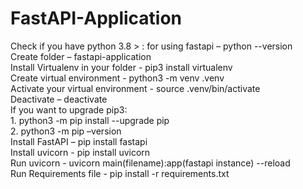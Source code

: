 # FastAPI-Application

Check if you have python 3.8 > :  for using fastapi – python --version<br /> 
Create folder – fastapi-application<br /> 
Install Virtualenv in your folder - pip3 install virtualenv<br /> 
Create virtual environment - python3 -m venv .venv<br /> 
Activate your virtual environment - source .venv/bin/activate<br /> 
Deactivate – deactivate<br /> 
If you want to upgrade pip3:<br /> 
            1. python3 -m pip install --upgrade pip<br /> 
            2. python3 -m pip –version<br /> 
Install FastAPI – pip install fastapi<br /> 
Install uvicorn -  pip install uvicorn<br /> 
Run uvicorn - uvicorn main(filename):app(fastapi instance) --reload<br /> 
Run Requirements file - pip install -r requirements.txt

